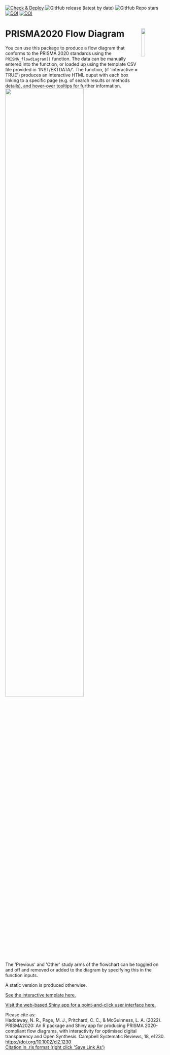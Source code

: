 <!-- badges: start -->
[![Check & Deploy](https://github.com/prisma-flowdiagram/PRISMA2020/actions/workflows/check-and-deploy.yml/badge.svg)](https://github.com/prisma-flowdiagram/PRISMA2020/actions/workflows/check-and-deploy.yml)
![GitHub release (latest by date)](https://img.shields.io/github/v/release/prisma-flowdiagram/PRISMA2020)
![GitHub Repo stars](https://img.shields.io/github/stars/prisma-flowdiagram/PRISMA2020?style=social)
[![DOI](https://zenodo.org/badge/DOI/10.5281/zenodo.4287834.svg)](https://doi.org/10.5281/zenodo.4287834)
[![DOI](https://zenodo.org/badge/DOI/10.1002/cl2.1230.svg)](https://doi.org/10.1002/cl2.1230)
<!-- badges: end -->
# PRISMA2020 Flow Diagram <img src="https://raw.githubusercontent.com/prisma-flowdiagram/PRISMA2020/master/PRISMA2020-hex.png" align="right" width="15%"/>

You can use this package to produce a flow diagram that conforms to the PRISMA 2020 standards using the `PRISMA_flowdiagram()` function. The data can be manually entered into the function, or loaded up using the template CSV file provided in 'INST/EXTDATA/'. The function, (if 'interactive = TRUE') produces an interactive HTML ouput with each box linking to a specific page (e.g. of search results or methods details), and hover-over tooltips for further information. 
<br>
<img src="https://raw.githubusercontent.com/prisma-flowdiagram/PRISMA2020/master/inst/extdata/PRISMA.png" width="70%" />
<br>

The 'Previous' and 'Other' study arms of the flowchart can be toggled on and off and removed or added to the diagram by specifying this in the function inputs.

A static version is produced otherwise.  

<a href="https://srflowdiagram.github.io/template.html" target="_blank">See the interactive template here.</a><br>


<a href="https://estech.shinyapps.io/prisma_flowdiagram/" target="_blank">Visit the web-based Shiny app for a point-and-click user interface here.</a>

Please cite as:<br>
 Haddaway, N. R., Page, M. J., Pritchard, C. C., & McGuinness, L. A. (2022). PRISMA2020: An R package and Shiny app for producing PRISMA 2020-compliant flow diagrams, with interactivity for optimised digital transparency and Open Synthesis. Campbell Systematic Reviews, 18, e1230. <a href=https://doi.org/10.1002/cl2.1230>https://doi.org/10.1002/cl2.1230</a><br>
<a id="raw-url" href="https://raw.githubusercontent.com/nealhaddaway/PRISMA2020/master/inst/extdata/citation.ris">Citation in .ris format (right click 'Save Link As')</a>
